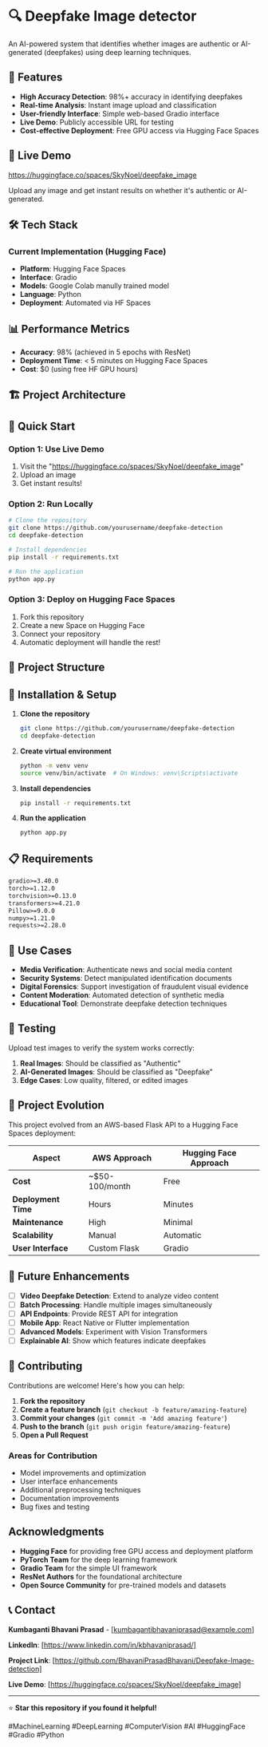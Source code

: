 # 🔍 Deepfake Image detector

An AI-powered system that identifies whether images are authentic or AI-generated (deepfakes) using deep learning techniques.

## 🌟 Features

- **High Accuracy Detection**: 98%+ accuracy in identifying deepfakes
- **Real-time Analysis**: Instant image upload and classification
- **User-friendly Interface**: Simple web-based Gradio interface
- **Live Demo**: Publicly accessible URL for testing
- **Cost-effective Deployment**: Free GPU access via Hugging Face Spaces

## 🚀 Live Demo

https://huggingface.co/spaces/SkyNoel/deepfake_image

Upload any image and get instant results on whether it's authentic or AI-generated.

## 🛠️ Tech Stack

### Current Implementation (Hugging Face)
- **Platform**: Hugging Face Spaces
- **Interface**: Gradio
- **Models**: Google Colab manully trained model
- **Language**: Python
- **Deployment**: Automated via HF Spaces

## 📊 Performance Metrics

- **Accuracy**: 98% (achieved in 5 epochs with ResNet)
- **Deployment Time**: < 5 minutes on Hugging Face Spaces
- **Cost**: $0 (using free HF GPU hours)

## 🏗️ Project Architecture



## 🚀 Quick Start

### Option 1: Use Live Demo
1. Visit the "https://huggingface.co/spaces/SkyNoel/deepfake_image"
2. Upload an image
3. Get instant results!

### Option 2: Run Locally
```bash
# Clone the repository
git clone https://github.com/yourusername/deepfake-detection
cd deepfake-detection

# Install dependencies
pip install -r requirements.txt

# Run the application
python app.py
```

### Option 3: Deploy on Hugging Face Spaces
1. Fork this repository
2. Create a new Space on Hugging Face
3. Connect your repository
4. Automatic deployment will handle the rest!

## 📁 Project Structure


## 🔧 Installation & Setup

1. **Clone the repository**
   ```bash
   git clone https://github.com/yourusername/deepfake-detection
   cd deepfake-detection
   ```

2. **Create virtual environment**
   ```bash
   python -m venv venv
   source venv/bin/activate  # On Windows: venv\Scripts\activate
   ```

3. **Install dependencies**
   ```bash
   pip install -r requirements.txt
   ```

4. **Run the application**
   ```bash
   python app.py
   ```

## 📋 Requirements

```txt
gradio>=3.40.0
torch>=1.12.0
torchvision>=0.13.0
transformers>=4.21.0
Pillow>=9.0.0
numpy>=1.21.0
requests>=2.28.0
```

## 🎯 Use Cases

- **Media Verification**: Authenticate news and social media content
- **Security Systems**: Detect manipulated identification documents
- **Digital Forensics**: Support investigation of fraudulent visual evidence
- **Content Moderation**: Automated detection of synthetic media
- **Educational Tool**: Demonstrate deepfake detection techniques

## 🧪 Testing

Upload test images to verify the system works correctly:

1. **Real Images**: Should be classified as "Authentic"
2. **AI-Generated Images**: Should be classified as "Deepfake"
3. **Edge Cases**: Low quality, filtered, or edited images

## 🔄 Project Evolution

This project evolved from an AWS-based Flask API to a Hugging Face Spaces deployment:

| Aspect | AWS Approach | Hugging Face Approach |
|--------|-------------|---------------------|
| **Cost** | ~$50-100/month | Free |
| **Deployment Time** | Hours | Minutes |
| **Maintenance** | High | Minimal |
| **Scalability** | Manual | Automatic |
| **User Interface** | Custom Flask | Gradio |

## 🚧 Future Enhancements

- [ ] **Video Deepfake Detection**: Extend to analyze video content
- [ ] **Batch Processing**: Handle multiple images simultaneously
- [ ] **API Endpoints**: Provide REST API for integration
- [ ] **Mobile App**: React Native or Flutter implementation
- [ ] **Advanced Models**: Experiment with Vision Transformers
- [ ] **Explainable AI**: Show which features indicate deepfakes

## 🤝 Contributing

Contributions are welcome! Here's how you can help:

1. **Fork the repository**
2. **Create a feature branch** (`git checkout -b feature/amazing-feature`)
3. **Commit your changes** (`git commit -m 'Add amazing feature'`)
4. **Push to the branch** (`git push origin feature/amazing-feature`)
5. **Open a Pull Request**

### Areas for Contribution
- Model improvements and optimization
- User interface enhancements
- Additional preprocessing techniques
- Documentation improvements
- Bug fixes and testing


##  Acknowledgments

- **Hugging Face** for providing free GPU access and deployment platform
- **PyTorch Team** for the deep learning framework
- **Gradio Team** for the simple UI framework
- **ResNet Authors** for the foundational architecture
- **Open Source Community** for pre-trained models and datasets

## 📞 Contact

**Kumbaganti Bhavani Prasad** - [kumbagantibhavaniprasad@example.com]

**LinkedIn**: [https://www.linkedin.com/in/kbhavaniprasad/]

**Project Link**: [https://github.com/BhavaniPrasadBhavani/Deepfake-Image-detection]

**Live Demo**: [https://huggingface.co/spaces/SkyNoel/deepfake_image]

---

⭐ **Star this repository if you found it helpful!**

#MachineLearning #DeepLearning #ComputerVision #AI #HuggingFace #Gradio #Python

